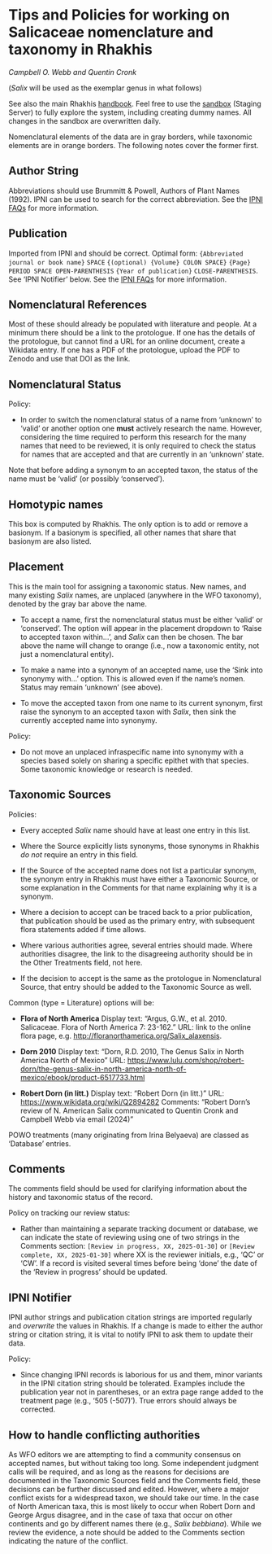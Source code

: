 # Tips and Policies for working on Salicaceae nomenclature and taxonomy in Rhakhis

_Campbell O. Webb and Quentin Cronk_

(_Salix_ will be used as the exemplar genus in what follows)

See also the main Rhakhis [handbook][3].  Feel free to use the [sandbox][4] (Staging Server) to fully explore the system, including creating dummy names. All changes in the sandbox are overwritten daily.

Nomenclatural elements of the data are in gray borders, while taxonomic elements are in orange borders.  The following notes cover the former first.

## Author String

Abbreviations should use Brummitt & Powell, Authors of Plant Names (1992). IPNI can be used to search for the correct abbreviation. See the [IPNI FAQs][1] for more information.

## Publication

Imported from IPNI and should be correct. Optimal form: `{Abbreviated journal or book name}` `SPACE` `{(optional) {Volume} COLON SPACE}` `{Page}` `PERIOD SPACE OPEN-PARENTHESIS` `{Year of publication}` `CLOSE-PARENTHESIS`. See ‘IPNI Notifier’ below. See the [IPNI FAQs][2] for more information.

## Nomenclatural References

Most of these should already be populated with literature and people.  At a minimum there should be a link to the protologue.  If one has the details of the protologue, but cannot find a URL for an online document, create a Wikidata entry. If one has a PDF of the protologue, upload the PDF to Zenodo and use that DOI as the link.

## Nomenclatural Status

Policy:

 * In order to switch the nomenclatural status of a name from ‘unknown’ to ‘valid’ or another option one **must** actively research the name. However, considering the time required to perform this research for the many names that need to be reviewed, it is only required to check the status for names that are accepted and that are currently in an ‘unknown’ state.

Note that before adding a synonym to an accepted taxon, the status of the name must be ‘valid’ (or possibly ‘conserved’).

## Homotypic names

This box is computed by Rhakhis. The only option is to add or remove a basionym. If a basionym is specified, all other names that share that basionym are also listed.

## Placement

This is the main tool for assigning a taxonomic status. New names, and many existing _Salix_ names, are unplaced (anywhere in the WFO taxonomy), denoted by the gray bar above the name.

 * To accept a name, first the nomenclatural status must be either ‘valid’ or ‘conserved’. The option will appear in the placement dropdown to ‘Raise to accepted taxon within...’, and _Salix_ can then be chosen.  The bar above the name will change to orange (i.e., now a taxonomic entity, not just a nomenclatural entity).
   
 * To make a name into a synonym of an accepted name, use the ‘Sink into synonymy with...’ option. This is allowed even if the name’s nomen. Status may remain ‘unknown’ (see above).
   
 * To move the accepted taxon from one name to its current synonym, first raise the synonym to an accepted taxon with _Salix_, then sink the currently accepted name into synonymy.

Policy:

 * Do not move an unplaced infraspecific name into synonymy with a species based solely on sharing a specific epithet with that species. Some taxonomic knowledge or research is needed.

## Taxonomic Sources

Policies:

 * Every accepted _Salix_ name should have at least one entry in this list.

 * Where the Source explicitly lists synonyms, those synonyms in Rhakhis _do not_ require an entry in this field.

 * If the Source of the accepted name does not list a particular synonym, the synonym entry in Rhakhis must have either a Taxonomic Source, or some explanation in the Comments for that name explaining why it is a synonym.

 * Where a decision to accept can be traced back to a prior publication, that publication should be used as the primary entry, with subsequent flora statements added if time allows.

 * Where various authorities agree, several entries should made. Where authorities disagree, the link to the disagreeing authority should be in the Other Treatments field, not here.
   
 * If the decision to accept is the same as the protologue in Nomenclatural Source, that entry should be added to the Taxonomic Source as well.

Common (type = Literature) options will be:

 * **Flora of North America** Display text: “Argus, G.W., et al. 2010. Salicaceae. Flora of North America 7: 23-162.”  URL: link to the online flora page, e.g. <http://floranorthamerica.org/Salix_alaxensis>.
      
 * **Dorn 2010** Display text: “Dorn, R.D. 2010, The Genus Salix in North America North of Mexico” URL: <https://www.lulu.com/shop/robert-dorn/the-genus-salix-in-north-america-north-of-mexico/ebook/product-6517733.html>
   
 * **Robert Dorn (in litt.)** Display text: “Robert Dorn (in litt.)”  URL: <https://www.wikidata.org/wiki/Q2894282> Comments: “Robert Dorn’s review of N. American Salix communicated to Quentin Cronk and Campbell Webb via email (2024)”

POWO treatments (many originating from Irina Belyaeva) are classed as ‘Database’ entries.

## Comments

The comments field should be used for clarifying information about the history and taxonomic status of the record.

Policy on tracking our review status:

 * Rather than maintaining a separate tracking document or database, we can indicate the state of reviewing using one of two strings in the Comments section: `[Review in progress, XX, 2025-01-30]` or `[Review complete, XX, 2025-01-30]` where XX is the reviewer initials, e.g., ‘QC’ or ‘CW’.  If a record is visited several times before being ‘done’ the date of the ‘Review in progress’ should be updated.

## IPNI Notifier

IPNI author strings and publication citation strings are imported regularly and _overwrite_ the values in Rhakhis. If a change is made to either the author string or citation string, it is vital to notify IPNI to ask them to update their data.

Policy:

 * Since changing IPNI records is laborious for us and them, minor variants in the IPNI citation string should be tolerated. Examples include the publication year not in parentheses, or an extra page range added to the treatment page (e.g., ‘505 (-507)’).  True errors should always be corrected.

## How to handle conflicting authorities

As WFO editors we are attempting to find a community consensus on accepted names, but without taking too long.  Some independent judgment calls will be required, and as long as the reasons for decisions are documented in the Taxonomic Sources field and the Comments field, these decisions can be further discussed and edited.  However, where a major conflict exists for a widespread taxon, we should take our time.  In the case of North American taxa, this is most likely to occur when Robert Dorn and George Argus disagree, and in the case of taxa that occur on other continents and go by different names there (e.g., _Salix bebbiana_).  While we review the evidence, a note should be added to the Comments section indicating the nature of the conflict.

[1]: https://www.ipni.org/about#about-authors
[2]: https://www.ipni.org/about#about-the-publication-dataset
[3]: https://plant-list-docs.rbge.info/rhakhis/
[4]: https://rhakhis.rbge.info/rhakhis/ui/index.html
